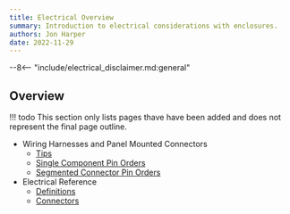 ```yaml
---
title: Electrical Overview
summary: Introduction to electrical considerations with enclosures.
authors: Jon Harper
date: 2022-11-29
---
```


--8<-- "include/electrical_disclaimer.md:general"

## Overview

!!! todo
    This section only lists pages thave have been added and does not represent the final page outline.

- Wiring Harnesses and Panel Mounted Connectors
    - [Tips](panel_tips.md)
    - [Single Component Pin Orders](single.md)
    - [Segmented Connector Pin Orders](multi.md)
- Electrical Reference
    - [Definitions](terms.md)
    - [Connectors](connectors.md)